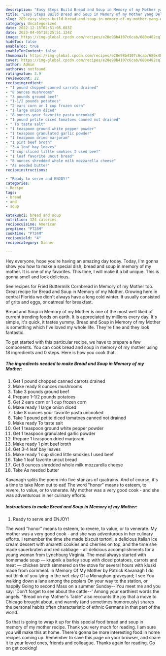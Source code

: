 ```yaml
---
description: "Easy Steps Build Bread and Soup in Memory of my Mother yang Delicious}"
title: "Easy Steps Build Bread and Soup in Memory of my Mother yang Delicious}"
slug: 289-easy-steps-build-bread-and-soup-in-memory-of-my-mother-yang-delicious
category: Uncategorized
date: 2022-12-15T02:51:05.083Z
date: 2023-04-05T18:25:51.124Z
image: https://img-global.cpcdn.com/recipes/e20e98b4107c6cab/680x482cq70/bread-and-soup-in-memory-of-my-mother-recipe-main-photo.jpg
hideToc: false
enableToc: true
enableTocContent: false
thumbnail: https://img-global.cpcdn.com/recipes/e20e98b4107c6cab/680x482cq70/bread-and-soup-in-memory-of-my-mother-recipe-main-photo.jpg
cover: https://img-global.cpcdn.com/recipes/e20e98b4107c6cab/680x482cq70/bread-and-soup-in-memory-of-my-mother-recipe-main-photo.jpg
author: Admin
authorAv: notfound
ratingvalue: 3.9
reviewcount: 22
recipeingredient:
- "1 pound chopped canned carrots drained"
- "8 ounces mushrooms"
- "3 pounds ground beef"
- "1-1/2 pounds potatoes"
- "2 ears corn or 1 cup frozen corn"
- "1 large onion diced"
- "8 ounces your favorite pasta uncooked"
- "1 pound petite diced tomatoes canned not drained"
- " To taste salt"
- "1 teaspoon ground white pepper powder"
- "1 teaspoon granulated garlic powder"
- "1 teaspoon dried marjoram"
- "1 pint beef broth"
- "3-4 leaf bay leaves"
- "1 cup sliced little smokies I used beef"
- "1 loaf favorite uncut bread"
- "8 ounces shredded whole milk mozzarella cheese"
- "As needed butter"
recipeinstructions:

- "Ready to serve and ENJOY!"
categories:
- Recipe
tags:
- bread
- and
- soup

katakunci: bread and soup 
nutrition: 124 calories
recipecuisine: American
preptime: "PT28M"
cooktime: "PT34M"
recipeyield: "4"
recipecategory: Dinner

---
```



Hey everyone, hope you're having an amazing day today. Today, I'm gonna show you how to make a special dish, bread and soup in memory of my mother. It is one of my favorites. This time, I will make it a bit unique. This is gonna smell and look delicious.

See recipes for Fried Buttermilk Cornbread in Memory of my Mother too. Great recipe for Bread and Soup in Memory of my Mother. Growing here in central Florida we didn&#39;t always have a long cold winter. It usually consisted of grits and eggs, or oatmeal for breakfast.

Bread and Soup in Memory of my Mother is one of the most well liked of current trending foods on earth. It is appreciated by millions every day. It's simple, it's quick, it tastes yummy. Bread and Soup in Memory of my Mother is something which I've loved my whole life. They're fine and they look fantastic.


To get started with this particular recipe, we have to prepare a few components. You can cook bread and soup in memory of my mother using 18 ingredients and 0 steps. Here is how you cook that.

<!--inarticleads1-->

##### The ingredients needed to make Bread and Soup in Memory of my Mother:

1. Get 1 pound chopped canned carrots drained
1. Make ready 8 ounces mushrooms
1. Take 3 pounds ground beef
1. Prepare 1-1/2 pounds potatoes
1. Get 2 ears corn or 1 cup frozen corn
1. Make ready 1 large onion diced
1. Take 8 ounces your favorite pasta uncooked
1. Take 1 pound petite diced tomatoes canned not drained
1. Make ready  To taste salt
1. Get 1 teaspoon ground white pepper powder
1. Get 1 teaspoon granulated garlic powder
1. Prepare 1 teaspoon dried marjoram
1. Make ready 1 pint beef broth
1. Get 3-4 leaf bay leaves
1. Make ready 1 cup sliced little smokies I used beef
1. Take 1 loaf favorite uncut bread
1. Get 8 ounces shredded whole milk mozzarella cheese
1. Take As needed butter


Kavanagh splits the poem into five stanzas of quatrains. And of course, it&#39;s a time to take Mom out to eat! The word &#34;honor&#34; means to esteem, to revere, to value, or to venerate. My mother was a very good cook - and she was adventurous in her culinary efforts. 

<!--inarticleads2-->

##### Instructions to make Bread and Soup in Memory of my Mother:


1. Ready to serve and ENJOY!

The word &#34;honor&#34; means to esteem, to revere, to value, or to venerate. My mother was a very good cook - and she was adventurous in her culinary efforts. I remember the time she made biscuit tortoni, a delicious Italian ice cream dessert with amaretti cookies and cherries on top, and the time she made sauerbraten and red cabbage - all delicious accomplishments for a young woman from Lynchburg Virginia. The meal always started with homemade soup — krupnik a barley soup with diced potatoes, carrots and meat — chicken broth simmered on the stove for several hours with kluski made from cornmeal. In Memory Of My Mother by Patrick Kavanagh I do not think of you lying in the wet clay Of a Monaghan graveyard; I see You walking down a lane among the poplars On your way to the station, or happily Going to second Mass on a summer Sunday-- You meet me and you say: &#39;Don&#39;t forget to see about the cattle--&#39; Among your earthiest words the angels. &#34;Bread on my Mother&#39;s Table&#34; also recounts the joy that a move to Chicago brought about, and warmly (and sometimes humorously) shares the personal habits often characteristic of ethnic Germans in that part of the world. 

So that is going to wrap it up for this special food bread and soup in memory of my mother recipe. Thank you very much for reading. I am sure you will make this at home. There's gonna be more interesting food in home recipes coming up. Remember to save this page on your browser, and share it to your loved ones, friends and colleague. Thanks again for reading. Go on get cooking!
